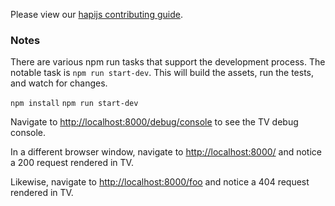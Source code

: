 Please view our [hapijs contributing guide](https://github.com/hapijs/hapi/blob/master/CONTRIBUTING.md).

### Notes

There are various npm run tasks that support the development process.
The notable task is `npm run start-dev`. This will build the assets, 
run the tests, and watch for changes.

`npm install`
`npm run start-dev`

Navigate to [http://localhost:8000/debug/console](http://localhost:8000/debug/console) to see the TV debug console.

In a different browser window, navigate to [http://localhost:8000/](http://localhost:8000/) and
notice a 200 request rendered in TV.

Likewise, navigate to [http://localhost:8000/foo](http://localhost:8000/foo) and
notice a 404 request rendered in TV.
